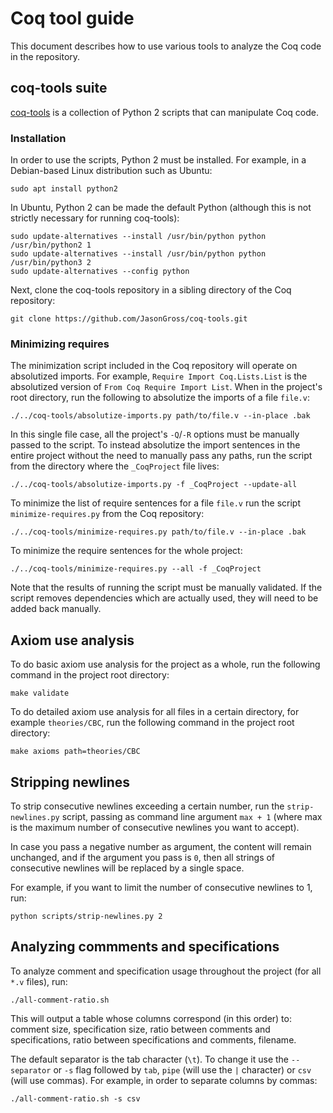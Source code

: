 # Coq tool guide

This document describes how to use various tools to analyze the Coq code in the repository.

## coq-tools suite

[coq-tools](https://github.com/JasonGross/coq-tools) is a collection of Python 2 scripts that can manipulate Coq code.

### Installation

In order to use the scripts, Python 2 must be installed. For example, in a Debian-based Linux distribution such as Ubuntu:

```shell
sudo apt install python2
```

In Ubuntu, Python 2 can be made the default Python (although this is not strictly necessary for running coq-tools):

```shell
sudo update-alternatives --install /usr/bin/python python /usr/bin/python2 1
sudo update-alternatives --install /usr/bin/python python /usr/bin/python3 2
sudo update-alternatives --config python
```

Next, clone the coq-tools repository in a sibling directory of the Coq repository:

```shell
git clone https://github.com/JasonGross/coq-tools.git
```

### Minimizing requires

The minimization script included in the Coq repository will operate on absolutized imports.
For example, `Require Import Coq.Lists.List` is the absolutized version of `From Coq Require Import List`.
When in the project's root directory, run the following to absolutize the imports of a file `file.v`:

```shell
./../coq-tools/absolutize-imports.py path/to/file.v --in-place .bak
```

In this single file case, all the project's `-Q`/`-R` options must be manually passed to the script. To instead absolutize the import sentences in the entire project without the need to manually pass any paths, run the script from the directory where the `_CoqProject` file lives:

```shell
./../coq-tools/absolutize-imports.py -f _CoqProject --update-all 
```


To minimize the list of require sentences for a file `file.v` run the script `minimize-requires.py` from the Coq repository:

```shell
./../coq-tools/minimize-requires.py path/to/file.v --in-place .bak
```

To minimize the require sentences for the whole project:

```shell
./../coq-tools/minimize-requires.py --all -f _CoqProject
```

Note that the results of running the script must be manually validated. If the script removes dependencies which are actually used, they will need to be added back manually.

## Axiom use analysis

To do basic axiom use analysis for the project as a whole, run the
following command in the project root directory:

```shell
make validate
```

To do detailed axiom use analysis for all files in a certain directory,
for example `theories/CBC`, run the following command in the project
root directory:

```shell
make axioms path=theories/CBC
```

## Stripping newlines 

To strip consecutive newlines exceeding a certain number, run the `strip-newlines.py` script, passing as command line argument `max + 1` (where max is the maximum number of consecutive newlines you want to accept). 

In case you pass a negative number as argument, the content will remain unchanged, and if the argument you pass is `0`, then all strings of consecutive newlines will be replaced by a single space.

For example, if you want to limit the number of consecutive newlines to 1, run:

```shell
python scripts/strip-newlines.py 2
```

## Analyzing commments and specifications

To analyze comment and specification usage throughout the project (for all `*.v` files), run:

```shell
./all-comment-ratio.sh
```

This will output a table whose columns correspond (in this order) to: comment size, specification size, ratio between comments and specifications, ratio between specifications and comments, filename.

The default separator is the tab character (`\t`). To change it use the `--separator` or `-s` flag followed by `tab`, `pipe` (will use the `|` character) or `csv` (will use commas).
For example, in order to separate columns by commas:

```shell
./all-comment-ratio.sh -s csv
```

